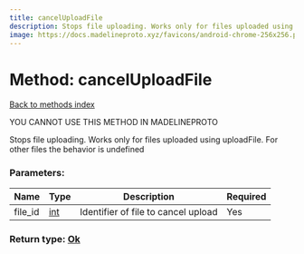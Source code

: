 ```yaml
---
title: cancelUploadFile
description: Stops file uploading. Works only for files uploaded using uploadFile. For other files the behavior is undefined
image: https://docs.madelineproto.xyz/favicons/android-chrome-256x256.png
---
```

# Method: cancelUploadFile  
[Back to methods index](index.md)


YOU CANNOT USE THIS METHOD IN MADELINEPROTO


Stops file uploading. Works only for files uploaded using uploadFile. For other files the behavior is undefined

### Parameters:

| Name     |    Type       | Description | Required |
|----------|---------------|-------------|----------|
|file\_id|[int](../types/int.md) | Identifier of file to cancel upload | Yes|


### Return type: [Ok](../types/Ok.md)

